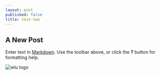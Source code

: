 ```yaml
---
layout: post
published: false
title: test-two
---
```

## A New Post

Enter text in [Markdown](http://daringfireball.net/projects/markdown/). Use the toolbar above, or click the **?** button for formatting help.

![wlu logo]({{site.baseurl}}/assets/images/wlu.jpg)
